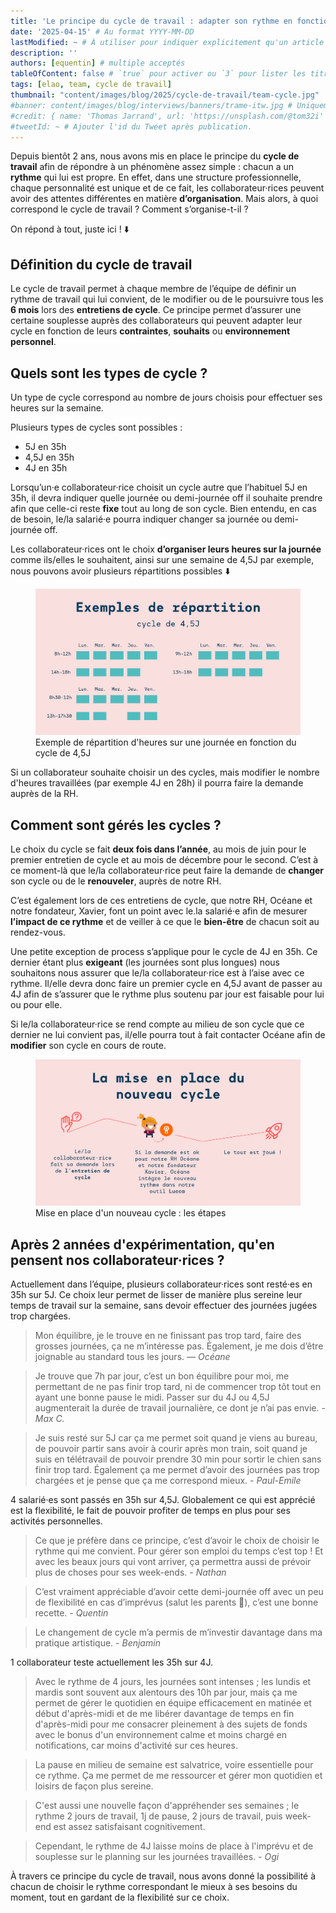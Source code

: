 ```yaml
---
title: 'Le principe du cycle de travail : adapter son rythme en fonction de ses besoins'
date: '2025-04-15' # Au format YYYY-MM-DD
lastModified: ~ # À utiliser pour indiquer explicitement qu'un article a été mis à jour
description: ''
authors: [equentin] # multiple acceptés
tableOfContent: false # `true` pour activer ou `3` pour lister les titres sur 3 niveaux.
tags: [elao, team, cycle de travail]
thumbnail: "content/images/blog/2025/cycle-de-travail/team-cycle.jpg"
#banner: content/images/blog/interviews/banners/trame-itw.jpg # Uniquement si différent de la minitature (thumbnail)
#credit: { name: 'Thomas Jarrand', url: 'https://unsplash.com/@tom32i' } # Pour créditer la photo utilisée en miniature
#tweetId: ~ # Ajouter l'id du Tweet après publication.
---
```


Depuis bientôt 2 ans, nous avons mis en place le principe du **cycle de travail** afin de répondre à un phénomène assez simple : chacun a un **rythme** qui lui est propre. En effet, dans une structure professionnelle, chaque personnalité est unique et de ce fait, les collaborateur·rices peuvent avoir des attentes différentes en matière **d’organisation**. Mais alors, à quoi correspond le cycle de travail ? Comment s’organise-t-il ?

On répond à tout, juste ici ! ⬇️

## Définition du cycle de travail 

Le cycle de travail permet à chaque membre de l’équipe de définir un rythme de travail qui lui convient, de le modifier ou de le poursuivre tous les **6 mois** lors des **entretiens de cycle**. 
Ce principe permet d’assurer une certaine souplesse auprès des collaborateurs qui peuvent adapter leur cycle en fonction de leurs **contraintes**, **souhaits** ou **environnement personnel**. 

## Quels sont les types de cycle ?

Un type de cycle correspond au nombre de jours choisis pour effectuer ses heures sur la semaine.

Plusieurs types de cycles sont possibles : 

- 5J en 35h 
- 4,5J en 35h
- 4J en 35h

Lorsqu’un·e collaborateur·rice choisit un cycle autre que l’habituel 5J en 35h, il devra indiquer quelle journée ou demi-journée off il souhaite prendre afin que celle-ci reste **fixe** tout au long de son cycle. Bien entendu, en cas de besoin, le/la salarié·e pourra indiquer changer sa journée ou demi-journée off.

Les collaborateur·rices ont le choix **d’organiser leurs heures sur la journée** comme ils/elles le souhaitent, ainsi sur une semaine de 4,5J par exemple, nous pouvons avoir plusieurs répartitions possibles ⬇️

<figure>
    <img src="content/images/blog/2025/cycle-de-travail/exemple.jpg" alt="exemple de répartition">
    <figcaption>
        <span class="figure__legend">Exemple de répartition d'heures sur une journée en fonction du cycle de 4,5J</span>
    </figcaption>
</figure>

Si un collaborateur souhaite choisir un des cycles, mais modifier le nombre d'heures travaillées (par exemple 4J en 28h) il pourra faire la demande auprès de la RH.

## Comment sont gérés les cycles ?

Le choix du cycle se fait **deux fois dans l’année**, au mois de juin pour le premier entretien de cycle et au mois de décembre pour le second. 
C’est à ce moment-là que le/la collaborateur·rice peut faire la demande de **changer** son cycle ou de le **renouveler**, auprès de notre RH. 

C’est également lors de ces entretiens de cycle, que notre RH, Océane et notre fondateur, Xavier, font un point avec le.la salarié·e afin de mesurer **l’impact de ce rythme** et de veiller à ce que le **bien-être** de chacun soit au rendez-vous.

Une petite exception de process s’applique pour le cycle de 4J en 35h. Ce dernier étant plus **exigeant** (les journées sont plus longues) nous souhaitons nous assurer que le/la collaborateur·rice est à l’aise avec ce rythme. Il/elle devra donc faire un premier cycle en 4,5J avant de passer au 4J afin de s’assurer que le rythme plus soutenu par jour est faisable pour lui ou pour elle. 

Si le/la collaborateur·rice se rend compte au milieu de son cycle que ce dernier ne lui convient pas, il/elle pourra tout à fait contacter Océane afin de **modifier** son cycle en cours de route.

<figure>
    <img src="content/images/blog/2025/cycle-de-travail/process.jpg" alt="explication process">
    <figcaption>
        <span class="figure__legend">Mise en place d'un nouveau cycle : les étapes</span>
    </figcaption>
</figure>

## Après 2 années d'expérimentation, qu'en pensent nos collaborateur·rices ?

Actuellement dans l’équipe, plusieurs collaborateur·rices sont resté·es en 35h sur 5J. Ce choix leur permet de lisser de manière plus sereine leur temps de travail sur la semaine, sans devoir effectuer des journées jugées trop chargées.

> Mon équilibre, je le trouve en ne finissant pas trop tard, faire des grosses journées, ça ne m’intéresse pas. Également, je me dois d’être joignable au standard tous les jours.
> <cite>— Océane</cite>

<!-- invisible separator -->

> Je trouve que 7h par jour, c’est un bon équilibre pour moi, me permettant de ne pas finir trop tard, ni de commencer trop tôt tout en ayant une bonne pause le midi. Passer sur du 4J ou 4,5J augmenterait la durée de travail journalière, ce dont je n’ai pas envie.
> <cite>- Max C.</cite>

<!-- invisible separator -->

> Je suis resté sur 5J car ça me permet soit quand je viens au bureau, de pouvoir partir sans avoir à courir après mon train, soit quand je suis en télétravail de pouvoir prendre 30 min pour sortir le chien sans finir trop tard. Également ça me permet d’avoir des journées pas trop chargées et je pense que ça me correspond mieux.
> <cite>- Paul-Emile</cite>

4 salarié·es sont passés en 35h sur 4,5J. Globalement ce qui est apprécié est la flexibilité, le fait de pouvoir profiter de temps en plus pour ses activités personnelles.

> Ce que je préfère dans ce principe, c’est d’avoir le choix de choisir le rythme qui me convient. Pour gérer son emploi du temps c’est top ! Et avec les beaux jours qui vont arriver, ça permettra aussi de prévoir plus de choses pour ses week-ends.
> <cite>- Nathan</cite>

<!-- invisible separator -->

> C’est vraiment appréciable d’avoir cette demi-journée off avec un peu de flexibilité en cas d’imprévus (salut les parents 👋), c’est une bonne recette.
> <cite>- Quentin</cite>

<!-- invisible separator -->

> Le changement de cycle m’a permis de m’investir davantage dans ma pratique artistique.
> <cite> - Benjamin</cite>

1 collaborateur teste actuellement les 35h sur 4J. 

> Avec le rythme de 4 jours, les journées sont intenses ; les lundis et mardis sont souvent aux alentours des 10h par jour, mais ça me permet de gérer le quotidien en équipe efficacement en matinée et début d'après-midi et de me libérer davantage de temps en fin d'après-midi pour me consacrer pleinement à des sujets de fonds avec le bonus d'un environnement calme et moins chargé en notifications, car moins d'activité sur ces heures.

> La pause en milieu de semaine est salvatrice, voire essentielle pour ce rythme. Ça me permet de me ressourcer et gérer mon quotidien et loisirs de façon plus sereine.

> C'est aussi une nouvelle façon d'appréhender ses semaines ; le rythme 2 jours de travail, 1j de pause, 2 jours de travail, puis week-end est assez satisfaisant cognitivement.

> Cependant, le rythme de 4J laisse moins de place à l'imprévu et de souplesse sur le planning sur les journées travaillées.
> <cite> - Ogi</cite>

À travers ce principe du cycle de travail, nous avons donné la possibilité à chacun de choisir le rythme correspondant le mieux à ses besoins du moment, tout en gardant de la flexibilité sur ce choix.
